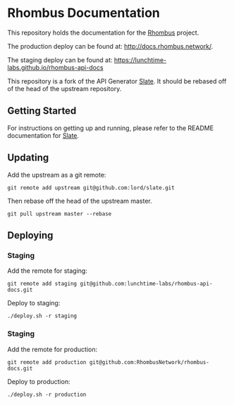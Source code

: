 # Rhombus Documentation

This repository holds the documentation for the [Rhombus][rhombus] project.

The production deploy can be found at:
http://docs.rhombus.network/.

The staging deploy can be found at:
https://lunchtime-labs.github.io/rhombus-api-docs

This repository is a fork of the API Generator [Slate][slate]. It should be
rebased off of the head of the upstream repository.

## Getting Started

For instructions on getting up and running, please refer to the README
documentation for [Slate][slate].

## Updating

Add the upstream as a git remote:

```
git remote add upstream git@github.com:lord/slate.git
```

Then rebase off the head of the upstream master.

```
git pull upstream master --rebase
```

## Deploying

### Staging

Add the remote for staging:

```
git remote add staging git@github.com:lunchtime-labs/rhombus-api-docs.git
```

Deploy to staging:

```
./deploy.sh -r staging
```

### Staging

Add the remote for production:

```
git remote add production git@github.com:RhombusNetwork/rhombus-docs.git
```

Deploy to production:

```
./deploy.sh -r production
```

[rhombus]: https://rhombus.network
[slate]: https://github.com/lord/slate
